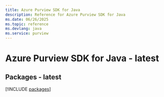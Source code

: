 ```yaml
---
title: Azure Purview SDK for Java
description: Reference for Azure Purview SDK for Java
ms.date: 06/26/2025
ms.topic: reference
ms.devlang: java
ms.service: purview
---
```

# Azure Purview SDK for Java - latest
## Packages - latest
[!INCLUDE [packages](purview-index.md)]